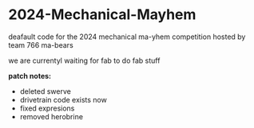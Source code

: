 # 2024-Mechanical-Mayhem
deafault code for the 2024 mechanical ma-yhem competition hosted by team 766 ma-bears

we are currentyl waiting for fab to do fab stuff

**patch notes:**
- deleted swerve
- drivetrain code exists now
- fixed expresions
- removed herobrine

